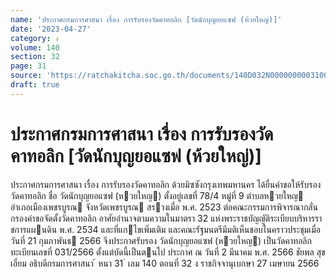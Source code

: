```yaml
---
name: 'ประกาศกรมการศาสนา เรื่อง การรับรองวัดคาทอลิก [วัดนักบุญยอแซฟ (ห้วยใหญ่)]'
date: '2023-04-27'
category: ง
volume: 140
section: 32
page: 31
source: 'https://ratchakitcha.soc.go.th/documents/140D032N0000000003100.pdf'
draft: true
---
```


# ประกาศกรมการศาสนา เรื่อง การรับรองวัดคาทอลิก [วัดนักบุญยอแซฟ (ห้วยใหญ่)]

ประกาศกรมการศาสนา เรื่อง การรับรองวัดคาทอลิก ด้วยมิซซังกรุงเทพมหานคร ได้ยื่นคําขอให้รับรองวัดคาทอลิก ชื่อ วัดนักบุญยอแซฟ (หวยใหญ) ตั้งอยู่เลขที่ 78/4 หมู่ที่ 9 ตําบลหวยใหญ อําเภอเมืองเพชรบูรณ จังหวัดเพชรบูรณ สรางเมื่อ พ.ศ. 2523 ต่อคณะกรรมการพิจารณากลั่นกรองคําขอจัดตั้งวัดคาทอลิก อาศัยอํานาจตามความในมาตรา 32 แห่งพระราชบัญญัติระเบียบบริหารราชการแผนดิน พ.ศ. 2534 และที่แกไขเพิ่มเติม และคณะรัฐมนตรีมีมติเห็นชอบในคราวประชุมเมื่อวันที่ 21 กุมภาพันธ 2566 จึงประกาศรับรอง วัดนักบุญยอแซฟ (หวยใหญ) เป็นวัดคาทอลิก ทะเบียนเลขที่ 031/2566 ตั้งแต่บัดนี้เป็นตนไป ประกาศ ณ วันที่ 2 มีนาคม พ.ศ. 2566 ชัยพล สุขเอี่ยม อธิบดีกรมการศาสนา ้ หนา 31 ่ เลม 140 ตอนที่ 32 ง ราชกิจจานุเบกษา 27 เมษายน 2566
